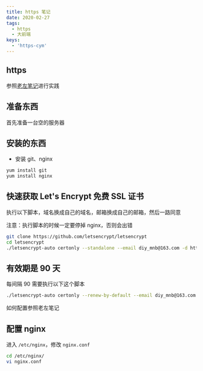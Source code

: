 ```yaml
---
title: https 笔记
date: 2020-02-27
tags:
  - https
  - 大前端
keys:
  - 'https-cym'
---
```


## https

参照[老左笔记](https://www.laozuo.org/7676.html)进行实践

## 准备东西

首先准备一台空的服务器

## 安装的东西

- 安装 git、nginx

```sh
yum install git
yum install nginx
```

## 快速获取 Let's Encrypt 免费 SSL 证书

执行以下脚本，域名换成自己的域名，邮箱换成自己的邮箱，然后一路同意

注意：执行脚本的时候一定要停掉 nginx，否则会出错

```sh
git clone https://github.com/letsencrypt/letsencrypt
cd letsencrypt
./letsencrypt-auto certonly --standalone --email diy_mnb@163.com -d https.cym.today
```

## 有效期是 90 天

每间隔 90 需要执行以下这个脚本

```sh
./letsencrypt-auto certonly --renew-by-default --email diy_mnb@163.com -d https.cym.today
```

如何配置参照老左笔记

## 配置 nginx

进入 `/etc/nginx`，修改 `nginx.conf`

```sh
cd /etc/nginx/
vi nginx.conf
```
